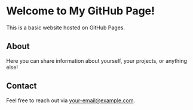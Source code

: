 # Welcome to My GitHub Page!

This is a basic website hosted on GitHub Pages.

## About
Here you can share information about yourself, your projects, or anything else!

## Contact
Feel free to reach out via [your-email@example.com](mailto:your-email@example.com).
